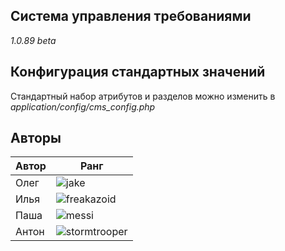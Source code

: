 ## Система управления требованиями

*1.0.89 beta*

## Конфигурация стандартных значений

Стандартный набор атрибутов и разделов можно изменить в *application/config/cms_config.php*

## Авторы

Автор  | Ранг
------ | -------
Олег   | ![jake](http://reqmgmt.tw1.su/assets/31684_adventure_time.jpg)
Илья   | ![freakazoid](http://reqmgmt.tw1.su/assets/Freakazoid.jpg)
Паша   | ![messi](http://reqmgmt.tw1.su/assets/453756278.jpg)
Антон  | ![stormtrooper](http://reqmgmt.tw1.su/assets/2520452-stormtroopers.jpg)
